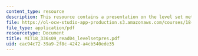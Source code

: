 ```yaml
---
content_type: resource
description: This resource contains a presentation on the level set method.
file: https://ol-ocw-studio-app-production.s3.amazonaws.com/courses/18-336-numerical-methods-for-partial-differential-equations-spring-2009/cac94c7239a92f8c4242a4cb540ede35_MIT18_336s09_read04_levelsetpres.pdf
file_type: application/pdf
resourcetype: Document
title: MIT18_336s09_read04_levelsetpres.pdf
uid: cac94c72-39a9-2f8c-4242-a4cb540ede35
---
```

